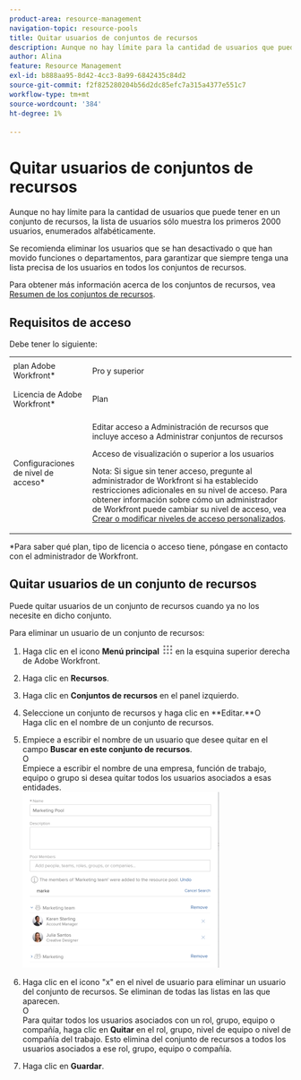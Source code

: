 ```yaml
---
product-area: resource-management
navigation-topic: resource-pools
title: Quitar usuarios de conjuntos de recursos
description: Aunque no hay límite para la cantidad de usuarios que puede tener en un conjunto de recursos, la lista de usuarios sólo muestra los primeros 2000 usuarios, enumerados alfabéticamente.
author: Alina
feature: Resource Management
exl-id: b888aa95-8d42-4cc3-8a99-6842435c84d2
source-git-commit: f2f825280204b56d2dc85efc7a315a4377e551c7
workflow-type: tm+mt
source-wordcount: '384'
ht-degree: 1%

---
```


# Quitar usuarios de conjuntos de recursos

Aunque no hay límite para la cantidad de usuarios que puede tener en un conjunto de recursos, la lista de usuarios sólo muestra los primeros 2000 usuarios, enumerados alfabéticamente.

Se recomienda eliminar los usuarios que se han desactivado o que han movido funciones o departamentos, para garantizar que siempre tenga una lista precisa de los usuarios en todos los conjuntos de recursos.

Para obtener más información acerca de los conjuntos de recursos, vea [Resumen de los conjuntos de recursos](../../../resource-mgmt/resource-planning/resource-pools/work-with-resource-pools.md).

## Requisitos de acceso

Debe tener lo siguiente:

<table style="table-layout:auto"> 
 <col> 
 <col> 
 <tbody> 
  <tr> 
   <td role="rowheader">plan Adobe Workfront*</td> 
   <td> <p>Pro y superior</p> </td> 
  </tr> 
  <tr> 
   <td role="rowheader">Licencia de Adobe Workfront*</td> 
   <td> <p>Plan </p> </td> 
  </tr> 
  <tr> 
   <td role="rowheader">Configuraciones de nivel de acceso*</td> 
   <td> <p>Editar acceso a Administración de recursos que incluye acceso a Administrar conjuntos de recursos</p> <p>Acceso de visualización o superior a los usuarios</p> <p>Nota: Si sigue sin tener acceso, pregunte al administrador de Workfront si ha establecido restricciones adicionales en su nivel de acceso. Para obtener información sobre cómo un administrador de Workfront puede cambiar su nivel de acceso, vea <a href="../../../administration-and-setup/add-users/configure-and-grant-access/create-modify-access-levels.md" class="MCXref xref">Crear o modificar niveles de acceso personalizados</a>.</p> </td> 
  </tr> <!--
   <tr data-mc-conditions="QuicksilverOrClassic.Draft mode"> 
    <td role="rowheader">Object permissions</td> 
    <td> <p>(NOTE:&nbsp;I don't think this is needed for removing users from the pool)</p> <p>Manage permissions for the projects, templates, and users you associate the Resource Pools with</p> <p>For information on requesting additional access, see <a href="../../../workfront-basics/grant-and-request-access-to-objects/request-access.md" class="MCXref xref">Request access to objects </a>.</p> </td> 
   </tr>
  --> 
 </tbody> 
</table>

&#42;Para saber qué plan, tipo de licencia o acceso tiene, póngase en contacto con el administrador de Workfront.

## Quitar usuarios de un conjunto de recursos

Puede quitar usuarios de un conjunto de recursos cuando ya no los necesite en dicho conjunto.

Para eliminar un usuario de un conjunto de recursos:

1. Haga clic en el icono **Menú principal** ![](assets/main-menu-icon.png) en la esquina superior derecha de Adobe Workfront.

1. Haga clic en **Recursos**.
1. Haga clic en **Conjuntos de recursos** en el panel izquierdo.
1. Seleccione un conjunto de recursos y haga clic en **Editar.**O\
   Haga clic en el nombre de un conjunto de recursos.

1. Empiece a escribir el nombre de un usuario que desee quitar en el campo **Buscar en este conjunto de recursos**.\
   O\
   Empiece a escribir el nombre de una empresa, función de trabajo, equipo o grupo si desea quitar todos los usuarios asociados a esas entidades.\
   ![search_inside_NEW_resource_pool.png](assets/search-inside-new-resource-pool-350x314.png)

1. Haga clic en el icono &quot;x&quot; en el nivel de usuario para eliminar un usuario del conjunto de recursos. Se eliminan de todas las listas en las que aparecen.\
   O\
   Para quitar todos los usuarios asociados con un rol, grupo, equipo o compañía, haga clic en **Quitar** en el rol, grupo, nivel de equipo o nivel de compañía del trabajo. Esto elimina del conjunto de recursos a todos los usuarios asociados a ese rol, grupo, equipo o compañía.

1. Haga clic en **Guardar**.
